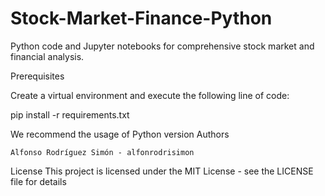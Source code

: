 # Stock-Market-Finance-Python

Python code and Jupyter notebooks for comprehensive stock market and financial analysis.

Prerequisites

Create a virtual environment and execute the following line of code:

pip install -r requirements.txt

We recommend the usage of Python version
Authors

    Alfonso Rodríguez Simón - alfonrodrisimon

License
This project is licensed under the MIT License - see the LICENSE file for details
